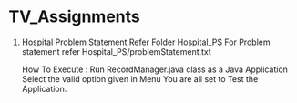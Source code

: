 # TV_Assignments
1. Hospital Problem Statement
     Refer Folder Hospital_PS
	 For Problem statement refer Hospital_PS/problemStatement.txt
	 
	 How To Execute :
	   Run RecordManager.java class as a Java Application
	   Select the valid option given in Menu
	   You are all set to Test the Application.
   
